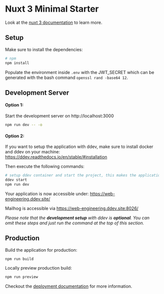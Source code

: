 # Nuxt 3 Minimal Starter

Look at the [nuxt 3 documentation](https://v3.nuxtjs.org) to learn more.

## Setup

Make sure to install the dependencies:

```bash
# npm
npm install
```

Populate the environment inside `.env` with the JWT_SECRET which can be generated with the bash command `openssl rand -base64 12`.

## Development Server

#### Option 1:

Start the development server on http://localhost:3000

```bash
npm run dev -- -o
```

#### Option 2:

If you want to setup the application with ddev, make sure to install docker and ddev on your machine: https://ddev.readthedocs.io/en/stable/#installation

Then execute the following commands:

```bash
# setup ddev container and start the project, this makes the application accessible behind a nginx proxy with added ssl and some development tools
ddev start
npm run dev
```

Your application is now accessible under: https://web-engineering.ddev.site/

Mailhog is accessible via https://web-engineering.ddev.site:8026/

_Please note that the **development setup** with ddev is **optional**. You can omit these steps and just run the command at the top of this section._

## Production

Build the application for production:

```bash
npm run build
```

Locally preview production build:

```bash
npm run preview
```

Checkout the [deployment documentation](https://v3.nuxtjs.org/docs/deployment) for more information.
